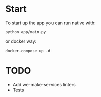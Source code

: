# Start

To start up the app you can run native with:
```shell
python app/main.py
```
or docker way:

```shell
docker-compose up -d
```

# TODO
* Add we-make-services linters
* Tests
